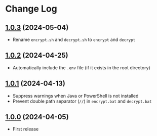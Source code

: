 # Change Log

## [1.0.3](https://github.com/david-04/gpg2f/releases/tag/v1.0.3) (2024-05-04)

- Rename `encrypt.sh` and `decrypt.sh` to `encrypt` and `decrypt`

## [1.0.2](https://github.com/david-04/gpg2f/releases/tag/v1.0.2) (2024-04-25)

- Automatically include the `.env` file (if it exists in the root directory)

## [1.0.1](https://github.com/david-04/gpg2f/releases/tag/v1.0.1) (2024-04-13)

- Suppress warnings when Java or PowerShell is not installed
- Prevent double path separator (`//`) in `encrypt.bat` and `decrypt.bat`

## [1.0.0](https://github.com/david-04/gpg2f/releases/tag/v1.0.0) (2024-04-05)

- First release
